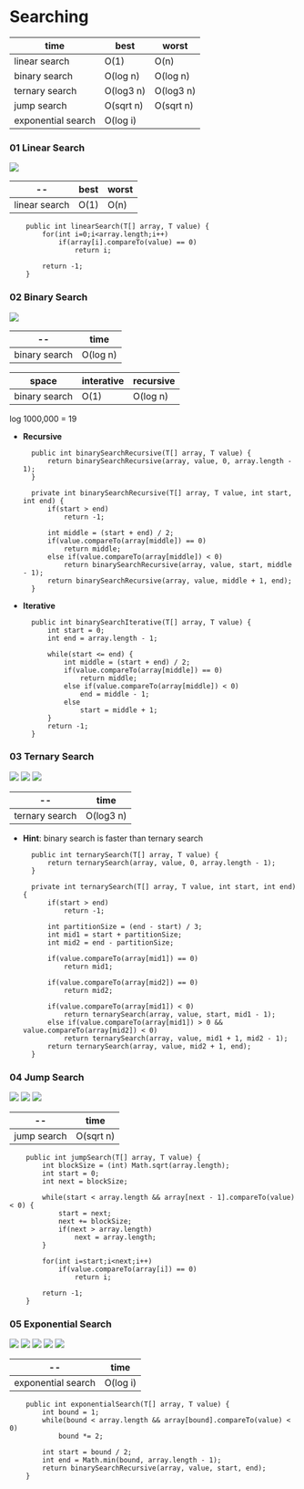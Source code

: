 # Searching

time               | best      | worst
-------------------|-----------|-------
linear search      | O(1)      | O(n)
binary search      | O(log n)  | O(log n)
ternary search     | O(log3 n) | O(log3 n)
jump search        | O(sqrt n) | O(sqrt n)
exponential search | O(log i)  |

### 01 Linear Search
![](https://github.com/shamy1st/algorithms/blob/main/images/linear-search.png)

--             | best   | worst
---------------|--------|-------
linear search  | O(1)   | O(n)

        public int linearSearch(T[] array, T value) {
            for(int i=0;i<array.length;i++)
                if(array[i].compareTo(value) == 0)
                    return i;

            return -1;
        }

### 02 Binary Search
![](https://github.com/shamy1st/algorithms/blob/main/images/binary-search.png)

--             | time     
---------------|----------
binary search  | O(log n) 

space          | interative | recursive
---------------|------------|----------
binary search  | O(1)       | O(log n)

log 1000,000 = 19

* **Recursive**

        public int binarySearchRecursive(T[] array, T value) {
            return binarySearchRecursive(array, value, 0, array.length - 1);
        }

        private int binarySearchRecursive(T[] array, T value, int start, int end) {
            if(start > end)
                return -1;

            int middle = (start + end) / 2;
            if(value.compareTo(array[middle]) == 0)
                return middle;
            else if(value.compareTo(array[middle]) < 0)
                return binarySearchRecursive(array, value, start, middle - 1);
            return binarySearchRecursive(array, value, middle + 1, end);
        }

* **Iterative**

        public int binarySearchIterative(T[] array, T value) {
            int start = 0;
            int end = array.length - 1;

            while(start <= end) {
                int middle = (start + end) / 2;
                if(value.compareTo(array[middle]) == 0)
                    return middle;
                else if(value.compareTo(array[middle]) < 0)
                    end = middle - 1;
                else
                    start = middle + 1;
            }
            return -1;
        }

### 03 Ternary Search
![](https://github.com/shamy1st/algorithms/blob/main/images/ternary-search.png)
![](https://github.com/shamy1st/algorithms/blob/main/images/ternary-search-2.png)
![](https://github.com/shamy1st/algorithms/blob/main/images/binary-vs-ternary.png)

--             | time     
---------------|----------
ternary search | O(log3 n) 

* **Hint**: binary search is faster than ternary search

        public int ternarySearch(T[] array, T value) {
            return ternarySearch(array, value, 0, array.length - 1);
        }

        private int ternarySearch(T[] array, T value, int start, int end) {
            if(start > end)
                return -1;

            int partitionSize = (end - start) / 3;
            int mid1 = start + partitionSize;
            int mid2 = end - partitionSize;

            if(value.compareTo(array[mid1]) == 0)
                return mid1;

            if(value.compareTo(array[mid2]) == 0)
                return mid2;

            if(value.compareTo(array[mid1]) < 0)
                return ternarySearch(array, value, start, mid1 - 1);
            else if(value.compareTo(array[mid1]) > 0 && value.compareTo(array[mid2]) < 0)
                return ternarySearch(array, value, mid1 + 1, mid2 - 1);
            return ternarySearch(array, value, mid2 + 1, end);
        }

### 04 Jump Search
![](https://github.com/shamy1st/algorithms/blob/main/images/jump-search.png)
![](https://github.com/shamy1st/algorithms/blob/main/images/jump-search-2.png)
![](https://github.com/shamy1st/algorithms/blob/main/images/jump-search-complexity.png)

--             | time     
---------------|----------
jump search    | O(sqrt n) 

        public int jumpSearch(T[] array, T value) {
            int blockSize = (int) Math.sqrt(array.length);
            int start = 0;
            int next = blockSize;

            while(start < array.length && array[next - 1].compareTo(value) < 0) {
                start = next;
                next += blockSize;
                if(next > array.length)
                    next = array.length;
            }

            for(int i=start;i<next;i++)
                if(value.compareTo(array[i]) == 0)
                    return i;

            return -1;
        }

### 05 Exponential Search
![](https://github.com/shamy1st/algorithms/blob/main/images/exponential-search.png)
![](https://github.com/shamy1st/algorithms/blob/main/images/exponential-search-2.png)
![](https://github.com/shamy1st/algorithms/blob/main/images/exponential-search-3.png)
![](https://github.com/shamy1st/algorithms/blob/main/images/exponential-search-4.png)
![](https://github.com/shamy1st/algorithms/blob/main/images/exponential-search-complexity.png)

--                 | time     
-------------------|----------
exponential search | O(log i) 

        public int exponentialSearch(T[] array, T value) {
            int bound = 1;
            while(bound < array.length && array[bound].compareTo(value) < 0)
                bound *= 2;

            int start = bound / 2;
            int end = Math.min(bound, array.length - 1);
            return binarySearchRecursive(array, value, start, end);
        }
